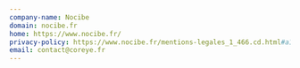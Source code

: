 ```yaml
---
company-name: Nocibe
domain: nocibe.fr
home: https://www.nocibe.fr/
privacy-policy: https://www.nocibe.fr/mentions-legales_1_466.cd.html#a1
email: contact@coreye.fr
---
```




